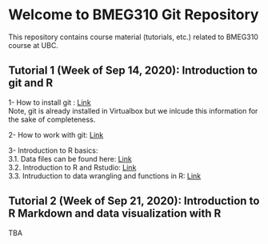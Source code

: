 # Welcome to BMEG310 Git Repository

This repository contains course material (tutorials, etc.) related to BMEG310 course at UBC.

## Tutorial 1 (Week of Sep 14, 2020): Introduction to git and R
1- How to install git : [Link](https://github.com/bmeg310ubc/bmeg310/blob/master/Tutorial%201/1-%20Git/Install%20Git.md)
<br /> Note, git is already installed in Virtualbox but we inlcude this information for the sake of completeness.

2- How to work with git: [Link](https://github.com/bmeg310ubc/bmeg310/blob/master/Tutorial%201/1-%20Git/First%20steps%20with%20git%20clone%2C%20add%2C%20commit%2C%20push%20Intro%20version%20control%20git.md)

3- Introduction to R basics: 
<br /> 3.1. Data files can be found here: [Link](https://github.com/bmeg310ubc/bmeg310/tree/master/Tutorial%201/2-%20R%20basics)
<br /> 3.2. Introduction to R and Rstudio: [Link](htmlpreview.github.io/?https://github.com/bmeg310ubc/bmeg310/blob/master/Tutorial%201/2-%20R%20basics/1_introR-R-and-RStudio.html)
<br /> 3.3. Intruduction to data wrangling and functions in R: [Link](http://htmlpreview.github.io/?https://github.com/bmeg310ubc/bmeg310/blob/master/Tutorial%201/2-%20R%20basics/2_introR-data-wrangling_and_functions.html)

## Tutorial 2 (Week of Sep 21, 2020): Introduction to R Markdown and data visualization with R

TBA
